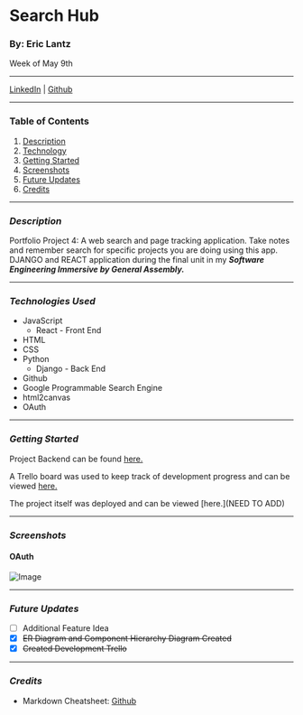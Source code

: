 # Search Hub
### By: Eric Lantz

Week of May 9th
***
[LinkedIn](https://www.linkedin.com/in/eric-lantz/) | [Github](https://github.com/ericmlantz)
***
### **Table of Contents**
1. [Description](#description)
2. [Technology](#technology)
3. [Getting Started](#started)
4. [Screenshots](#screenshots)
5. [Future Updates](#updates)
6. [Credits](#updates)
***

### ***Description***
<a id="description"></a>

Portfolio Project 4: A web search and page tracking application. Take notes and remember search for specific projects you are doing using this app. DJANGO and REACT application during the final unit in my ***Software Engineering Immersive by General Assembly.***
***
<a id="technology"></a>
### ***Technologies Used***
* JavaScript
  * React - Front End
* HTML
* CSS
* Python
  * Django - Back End
* Github
* Google Programmable Search Engine
* html2canvas
* OAuth

***
<a id="started"></a>
### ***Getting Started***
Project Backend can be found [here.](https://github.com/ericmlantz/webhub-backend)

A Trello board was used to keep track of development progress and can be viewed [here.](https://trello.com/b/NJw6FmQ6/search-hub)

The project itself was deployed and can be viewed [here.](NEED TO ADD)
***
### ***Screenshots***
<a id="screenshots"></a>

#### **OAuth**
![Image](https://developer.okta.com/assets-jekyll/blog/oauth/oauth-actors-cd8b4861e839037400d8521e97c5d8cf0cb029add65d1036488991c7e85dcb72.png)
***
<a id="updates"></a>
### ***Future Updates***
- [ ] Additional Feature Idea
- [x] ~~ER Diagram and Component Hierarchy Diagram Created~~ 
- [x] ~~Created Development Trello~~

***

### ***Credits***
<a id="credits"></a>
* Markdown Cheatsheet: [Github](https://github.com/adam-p/markdown-here/wiki/Markdown-Cheatsheet#lists)
